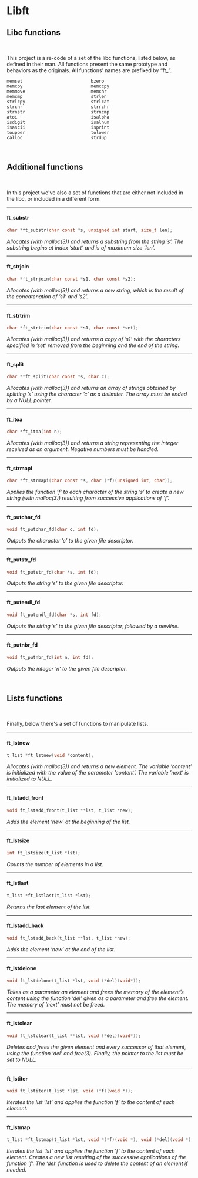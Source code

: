 # Libft

## Libc functions
&nbsp;

This project is a re-code of a set of the libc functions, listed below, as defined in their man. All functions present the same prototype and behaviors as the originals. All functions’ names are prefixed by “ft_”.

```
memset							bzero
memcpy							memccpy
memmove							memchr
memcmp							strlen
strlcpy							strlcat
strchr							strrchr
strnstr							strncmp
atoi							isalpha
isdigit							isalnum
isascii							isprint
toupper							tolower
calloc							strdup
```
&nbsp;

## Additional functions

&nbsp;

In this project we've also a set of functions that are either not included in the libc, or included in a different form.

----

#### **ft_substr** 

```C
char *ft_substr(char const *s, unsigned int start, size_t len);
```

*Allocates (with malloc(3)) and returns a substring from the string ’s’. The substring begins at index ’start’ and is of maximum size ’len’.*

----

#### **ft_strjoin** 

```C
char *ft_strjoin(char const *s1, char const *s2);
```

*Allocates (with malloc(3)) and returns a new string, which is the result of the concatenation of ’s1’ and ’s2’.*

----

#### **ft_strtrim** 

```C
char *ft_strtrim(char const *s1, char const *set);
```

*Allocates (with malloc(3)) and returns a copy of ’s1’ with the characters specified in ’set’ removed from the beginning and the end of the string.*

----

#### **ft_split** 

```C
char **ft_split(char const *s, char c);
```

*Allocates (with malloc(3)) and returns an array
of strings obtained by splitting ’s’ using the
character ’c’ as a delimiter.  The array must be
ended by a NULL pointer.*

----

#### **ft_itoa** 

```C
char *ft_itoa(int n);
```

*Allocates (with malloc(3)) and returns a string representing the integer received as an argument. Negative numbers must be handled.*

----

#### **ft_strmapi**

```C
char *ft_strmapi(char const *s, char (*f)(unsigned int, char));
```

*Applies the function ’f’ to each character of the string ’s’ to create a new string (with malloc(3)) resulting from successive applications of ’f’.*

----

#### **ft_putchar_fd**

```C
void ft_putchar_fd(char c, int fd);
```

*Outputs the character ’c’ to the given file descriptor.*

----

#### **ft_putstr_fd**

```C
void ft_putstr_fd(char *s, int fd);
```

*Outputs the string ’s’ to the given file descriptor.*

----

#### **ft_putendl_fd**

```C
void ft_putendl_fd(char *s, int fd);
```

*Outputs the string ’s’ to the given file descriptor, followed by a newline.*

----

#### **ft_putnbr_fd**

```C
void ft_putnbr_fd(int n, int fd);
```

*Outputs the integer ’n’ to the given file descriptor.*

&nbsp;

## Lists functions

&nbsp;

Finally, below there's a set of functions to manipulate lists.

----

#### **ft_lstnew** 

```C
t_list *ft_lstnew(void *content);
```

*Allocates (with malloc(3)) and returns a new element.  The variable ’content’ is initialized with the value of the parameter ’content’.  The variable ’next’ is initialized to NULL.*

----

#### **ft_lstadd_front** 

```C
void ft_lstadd_front(t_list **lst, t_list *new);
```

*Adds the element ’new’ at the beginning of the list.*

----

#### **ft_lstsize** 

```C
int ft_lstsize(t_list *lst);
```

*Counts the number of elements in a list.*

----

#### **ft_lstlast** 

```C
t_list *ft_lstlast(t_list *lst);
```

*Returns the last element of the list.*

----

#### **ft_lstadd_back** 

```C
void ft_lstadd_back(t_list **lst, t_list *new);
```

*Adds the element ’new’ at the end of the list.*

----

#### **ft_lstdelone**

```C
void ft_lstdelone(t_list *lst, void (*del)(void*));
```

*Takes as a parameter an element and frees the memory of the element’s content using the function ’del’ given as a parameter and free the element. The memory of ’next’ must not be freed.*

----

#### **ft_lstclear**

```C
void ft_lstclear(t_list **lst, void (*del)(void*));
```

*Deletes and frees the given element and every successor of that element, using the function ’del’ and free(3). Finally, the pointer to the list must be set to NULL.*

----

#### **ft_lstiter**

```C
void ft_lstiter(t_list *lst, void (*f)(void *));
```

*Iterates the list ’lst’ and applies the function ’f’ to the content of each element.*

----

#### **ft_lstmap**

```C
t_list *ft_lstmap(t_list *lst, void *(*f)(void *), void (*del)(void *));
```

*Iterates the list ’lst’ and applies the function ’f’ to the content of each element.  Creates a new list resulting of the successive applications of the function ’f’.  The ’del’ function is used to delete the content of an element if needed.*
